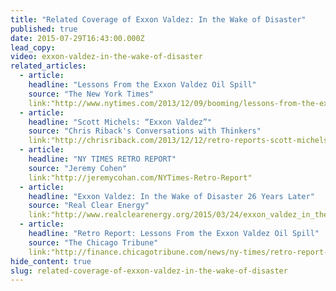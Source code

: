 ```yaml
---
title: "Related Coverage of Exxon Valdez: In the Wake of Disaster"
published: true
date: 2015-07-29T16:43:00.000Z
lead_copy:
video: exxon-valdez-in-the-wake-of-disaster
related_articles:
  - article:
    headline: "Lessons From the Exxon Valdez Oil Spill"
    source: "The New York Times"
    link:"http://www.nytimes.com/2013/12/09/booming/lessons-from-the-exxon-valdez-oil-spill.html?ref=booming"
  - article:
    headline: "Scott Michels: “Exxon Valdez”"
    source: "Chris Riback's Conversations with Thinkers"
    link:"http://chrisriback.com/2013/12/12/retro-reports-scott-michels-exxon-valdez-in-the-wake-of-disaster/"
  - article:
    headline: "NY TIMES RETRO REPORT"
    source: "Jeremy Cohen"
    link:"http://jeremycohan.com/NYTimes-Retro-Report"
  - article:
    headline: "Exxon Valdez: In the Wake of Disaster 26 Years Later"
    source: "Real Clear Energy"
    link:"http://www.realclearenergy.org/2015/03/24/exxon_valdez_in_the_wake_of_disaster_26_years_later_267373.html"
  - article:
    headline: "Retro Report: Lessons From the Exxon Valdez Oil Spill"
    source: "The Chicago Tribune"
    link:"http://finance.chicagotribune.com/news/ny-times/retro-report-lessons-from-the-exxon-valdez-oil-spill/retro-report-lessons-from-the-exxon-valdez-oil-spill-12361055.htm"
hide_content: true
slug: related-coverage-of-exxon-valdez-in-the-wake-of-disaster
---
```


